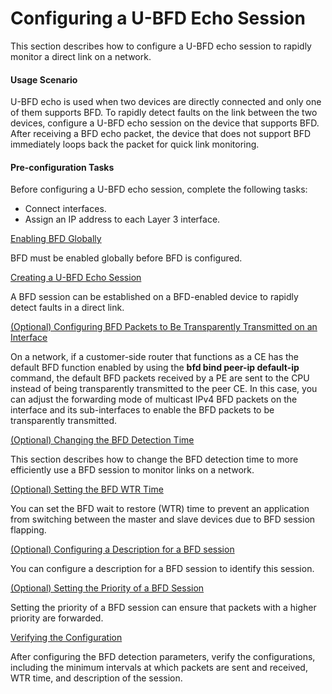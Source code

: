 Configuring a U-BFD Echo Session
================================

This section describes how to configure a U-BFD echo session to rapidly monitor a direct link on a network.

#### Usage Scenario

U-BFD echo is used when two devices are directly connected and only one of them supports BFD. To rapidly detect faults on the link between the two devices, configure a U-BFD echo session on the device that supports BFD. After receiving a BFD echo packet, the device that does not support BFD immediately loops back the packet for quick link monitoring.


#### Pre-configuration Tasks

Before configuring a U-BFD echo session, complete the following tasks:

* Connect interfaces.
* Assign an IP address to each Layer 3 interface.


[Enabling BFD Globally](../../../../software/nev8r10_vrpv8r16/user/vrp/dc_vrp_bfd_cfg_0109.html)

BFD must be enabled globally before BFD is configured.

[Creating a U-BFD Echo Session](../../../../software/nev8r10_vrpv8r16/user/vrp/dc_vrp_bfd_cfg_0110.html)

A BFD session can be established on a BFD-enabled device to rapidly detect faults in a direct link.

[(Optional) Configuring BFD Packets to Be Transparently Transmitted on an Interface](../../../../software/nev8r10_vrpv8r16/user/ne/dc_ne_bfd_cfg_0001g.html)

On a network, if a customer-side router that functions as a CE has the default BFD function enabled by using the **bfd bind peer-ip default-ip** command, the default BFD packets received by a PE are sent to the CPU instead of being transparently transmitted to the peer CE. In this case, you can adjust the forwarding mode of multicast IPv4 BFD packets on the interface and its sub-interfaces to enable the BFD packets to be transparently transmitted.

[(Optional) Changing the BFD Detection Time](../../../../software/nev8r10_vrpv8r16/user/vrp/dc_vrp_bfd_cfg_0111.html)

This section describes how to change the BFD detection time to more efficiently use a BFD session to monitor links on a network.

[(Optional) Setting the BFD WTR Time](../../../../software/nev8r10_vrpv8r16/user/vrp/dc_vrp_bfd_cfg_000800.html)

You can set the BFD wait to restore (WTR) time to prevent an application from switching between the master and slave devices due to BFD session flapping.

[(Optional) Configuring a Description for a BFD session](../../../../software/nev8r10_vrpv8r16/user/vrp/dc_vrp_bfd_cfg_0043.html)

You can configure a description for a BFD session to identify this session.

[(Optional) Setting the Priority of a BFD Session](../../../../software/nev8r10_vrpv8r16/user/vrp/dc_vrp_bfd_cfg_0044.html)

Setting the priority of a BFD session can ensure that packets with a higher priority are forwarded.

[Verifying the Configuration](../../../../software/nev8r10_vrpv8r16/user/vrp/dc_vrp_bfd_cfg_0112.html)

After configuring the BFD detection parameters, verify the configurations, including the minimum intervals at which packets are sent and received, WTR time, and description of the session.